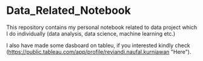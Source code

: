 # Data_Related_Notebook
This repository contains my personal notebook related to data project which I do individually (data analysis, data science, machine learning etc.)

I also have made some dasboard on tableu, if you interested kindly check (https://public.tableau.com/app/profile/reviandi.naufal.kurniawan "Here"). 

